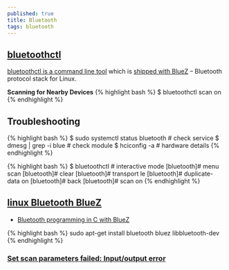 ```yaml
---
published: true
title: Bluetooth
tags: bluetooth
---
```

> 

## [bluetoothctl](https://www.makeuseof.com/manage-bluetooth-linux-with-bluetoothctl/)

[bluetoothctl is a command line tool](https://unix.stackexchange.com/questions/631146/where-does-bluetoothctl-store-command-history)  which is [shipped with BlueZ](https://github.com/bluez/bluez/search?q=bluetoothctl) – Bluetooth protocol stack for Linux.

**Scanning for Nearby Devices**
{% highlight bash %}
$ bluetoothctl scan on
{% endhighlight %}

## Troubleshooting

{% highlight bash %}
$ sudo systemctl status bluetooth # check service
$ dmesg | grep -i blue    # check module
$ hciconfig -a            # hardware details
{% endhighlight %}

{% highlight bash %}
$ bluetoothctl     # interactive mode
[bluetooth]# menu scan
[bluetooth]# clear
[bluetooth]# transport le
[bluetooth]# duplicate-data on
[bluetooth]# back
[bluetooth]# scan on
{% endhighlight %}


## [linux Bluetooth **BlueZ**](https://github.com/bluez/bluez)

- [Bluetooth programming in C with BlueZ](http://people.csail.mit.edu/albert/bluez-intro/c404.html)

{% highlight bash %}
sudo apt-get install bluetooth bluez libbluetooth-dev
{% endhighlight %}

### [Set scan parameters failed: Input/output error](https://stackoverflow.com/questions/60668497/hcitool-lescan-set-scan-parameters-failed-input-output-error?noredirect=1)

